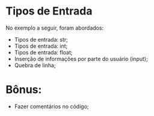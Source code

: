 # Tipos de Entrada
No exemplo a seguir, foram abordados:

- Tipos de entrada: str;
- Tipos de entrada: int;
- Tipos de entrada: float;
- Inserção de informações por parte do usuário (input);
- Quebra de linha;

# Bônus:
- Fazer comentários no código;